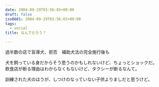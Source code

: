 ```yaml
---
date: 2004-09-29T03:56:03+09:00
draft: false
iso8601: 2004-09-29T03:56:03+09:00
tags:
  - social
title: なんでだろう？

---
```


<div class="entry-body">
  <p>過半数の店で盲導犬、拒否　補助犬法の完全施行後も</p>

  <p>犬を飼っている身だからそう思うのかもしれないけど、ちょっとショックだ。<br />
    飲食店が断る理由はわからなくもないけど、タクシーが断るなんて。</p>

  <p>訓練された犬のほうが、しつけのなっていない子供よりましだと思うけど。</p>
</div>
